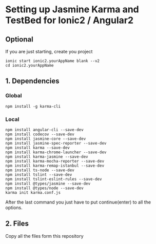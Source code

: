 # Setting up Jasmine Karma and TestBed for Ionic2 / Angular2

## Optional
If you are just starting, create you project
```
ionic start ionic2.yourAppName blank --v2
cd ionic2.yourAppName

```

## 1. Dependencies 

### Global 
```
npm install -g karma-cli
```
### Local
```
npm install angular-cli --save-dev
npm install codecov --save-dev
npm install jasmine-core --save-dev
npm install jasmine-spec-reporter --save-dev
npm install karma --save-dev
npm install karma-chrome-launcher --save-dev
npm install karma-jasmine --save-dev
npm install karma-mocha-reporter --save-dev
npm install karma-remap-istanbul --save-dev
npm install ts-node --save-dev
npm install tslint --save-dev
npm install tslint-eslint-rules --save-dev
npm install @types/jasmine --save-dev
npm install @types/node --save-dev
karma init karma.conf.js

```
After the last command you just have to put continue(enter) to all the options.

## 2. Files
Copy all the files form this repository

